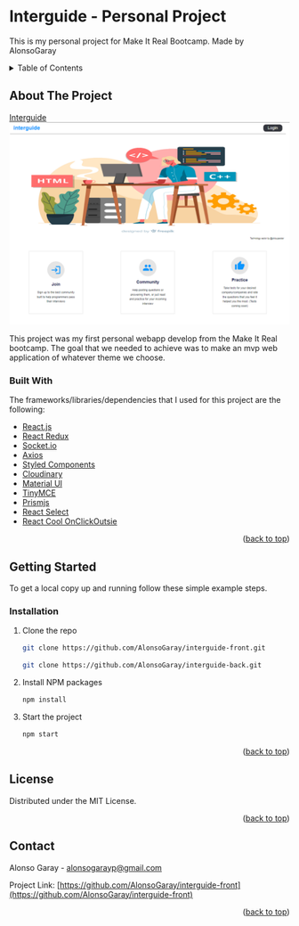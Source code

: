# Interguide - Personal Project

This is my personal project for Make It Real Bootcamp.
Made by AlonsoGaray

<!-- TABLE OF CONTENTS -->
<details>
  <summary>Table of Contents</summary>
  <ol>
    <li>
      <a href="#about-the-project">About The Project</a>
      <ul>
        <li><a href="#built-with">Built With</a></li>
      </ul>
    </li>
    <li>
      <a href="#getting-started">Getting Started</a>
      <ul>
        <li><a href="#installation">Installation</a></li>
      </ul>
    </li>
    <li><a href="#license">License</a></li>
    <li><a href="#contact">Contact</a></li>
  </ol>
</details>

## About The Project

[Interguide](https://interguide.netlify.app//)
![alt text](https://raw.githubusercontent.com/AlonsoGaray/interguide-front/develop/src/img/Project.png)

This project was my first personal webapp develop from the Make It Real bootcamp. The goal that we needed to achieve was to make an mvp web application of whatever theme we choose.

### Built With

The frameworks/libraries/dependencies that I used for this project are the following:

- [React.js](https://reactjs.org/)
- [React Redux](https://react-redux.js.org/)
- [Socket.io](https://socket.io/)
- [Axios](https://axios-http.com/)
- [Styled Components](https://styled-components.com/)
- [Cloudinary](https://cloudinary.com/)
- [Material UI](https://mui.com/)
- [TinyMCE](https://www.tiny.cloud/)
- [Prismjs](https://prismjs.com/)
- [React Select](https://react-select.com/home)
- [React Cool OnClickOutsie](https://www.npmjs.com/package/react-cool-onclickoutside)

<p align="right">(<a href="#top">back to top</a>)</p>

## Getting Started

To get a local copy up and running follow these simple example steps.

### Installation
1. Clone the repo
   ```sh
   git clone https://github.com/AlonsoGaray/interguide-front.git
   ```
   ```sh
   git clone https://github.com/AlonsoGaray/interguide-back.git
   ```
2. Install NPM packages
   ```sh
   npm install
   ```
3. Start the project
   ```sh
   npm start
   ```

<p align="right">(<a href="#top">back to top</a>)</p>

## License

Distributed under the MIT License.

<p align="right">(<a href="#top">back to top</a>)</p>

## Contact

Alonso Garay - alonsogarayp@gmail.com

Project Link: [https://github.com/AlonsoGaray/interguide-front](https://github.com/AlonsoGaray/interguide-front)

<p align="right">(<a href="#top">back to top</a>)</p>

